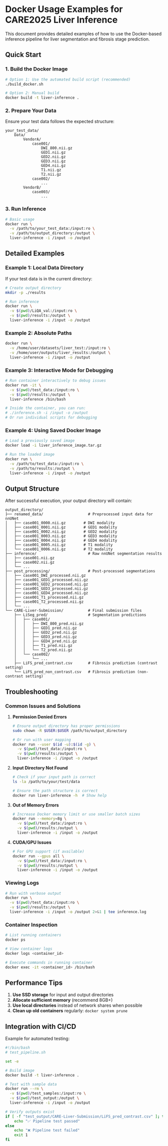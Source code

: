 # Docker Usage Examples for CARE2025 Liver Inference

This document provides detailed examples of how to use the Docker-based inference pipeline for liver segmentation and fibrosis stage prediction.

## Quick Start

### 1. Build the Docker Image

```bash
# Option 1: Use the automated build script (recommended)
./build_docker.sh

# Option 2: Manual build
docker build -t liver-inference .
```

### 2. Prepare Your Data

Ensure your test data follows the expected structure:
```
your_test_data/
    Data/
        VendorA/
            case001/
                DWI_800.nii.gz
                GED1.nii.gz
                GED2.nii.gz
                GED3.nii.gz
                GED4.nii.gz
                T1.nii.gz
                T2.nii.gz
            case002/
                ...
        VendorB/
            case003/
                ...
```

### 3. Run Inference

```bash
# Basic usage
docker run \
  -v /path/to/your_test_data:/input:ro \
  -v /path/to/output_directory:/output \
  liver-inference -i /input -o /output
```

## Detailed Examples

### Example 1: Local Data Directory

If your test data is in the current directory:

```bash
# Create output directory
mkdir -p ./results

# Run inference
docker run \
  -v $(pwd)/LiQA_val:/input:ro \
  -v $(pwd)/results:/output \
  liver-inference -i /input -o /output
```

### Example 2: Absolute Paths

```bash
docker run \
  -v /home/user/datasets/liver_test:/input:ro \
  -v /home/user/outputs/liver_results:/output \
  liver-inference -i /input -o /output
```

### Example 3: Interactive Mode for Debugging

```bash
# Run container interactively to debug issues
docker run -it \
  -v $(pwd)/test_data:/input:ro \
  -v $(pwd)/results:/output \
  liver-inference /bin/bash

# Inside the container, you can run:
# ./inference.sh -i /input -o /output
# Or run individual scripts for debugging
```

### Example 4: Using Saved Docker Image

```bash
# Load a previously saved image
docker load -i liver_inference_image.tar.gz

# Run the loaded image
docker run \
  -v /path/to/test_data:/input:ro \
  -v /path/to/results:/output \
  liver-inference -i /input -o /output
```

## Output Structure

After successful execution, your output directory will contain:

```
output_directory/
├── renamed_data/                    # Preprocessed input data for nnUNet
│   ├── case001_0000.nii.gz        # DWI modality
│   ├── case001_0001.nii.gz        # GED1 modality
│   ├── case001_0002.nii.gz        # GED2 modality
│   ├── case001_0003.nii.gz        # GED3 modality
│   ├── case001_0004.nii.gz        # GED4 modality
│   ├── case001_0005.nii.gz        # T1 modality
│   └── case001_0006.nii.gz        # T2 modality
├── inference/                       # Raw nnUNet segmentation results
│   ├── case001.nii.gz
│   ├── case002.nii.gz
│   └── ...
├── post_processing/                 # Post-processed segmentations
│   ├── case001_DWI_processed.nii.gz
│   ├── case001_GED1_processed.nii.gz
│   ├── case001_GED2_processed.nii.gz
│   ├── case001_GED3_processed.nii.gz
│   ├── case001_GED4_processed.nii.gz
│   ├── case001_T1_processed.nii.gz
│   ├── case001_T2_processed.nii.gz
│   └── ...
└── CARE-Liver-Submission/           # Final submission files
    ├── LiSeg_pred/                  # Segmentation predictions
    │   ├── case001/
    │   │   ├── DWI_800_pred.nii.gz
    │   │   ├── GED1_pred.nii.gz
    │   │   ├── GED2_pred.nii.gz
    │   │   ├── GED3_pred.nii.gz
    │   │   ├── GED4_pred.nii.gz
    │   │   ├── T1_pred.nii.gz
    │   │   └── T2_pred.nii.gz
    │   └── case002/
    │       └── ...
    ├── LiFS_pred_contrast.csv       # Fibrosis prediction (contrast setting)
    └── LiFS_pred_non_contrast.csv   # Fibrosis prediction (non-contrast setting)
```

## Troubleshooting

### Common Issues and Solutions

1. **Permission Denied Errors**
   ```bash
   # Ensure output directory has proper permissions
   sudo chown -R $USER:$USER /path/to/output_directory
   
   # Or run with user mapping
   docker run --user $(id -u):$(id -g) \
     -v $(pwd)/test_data:/input:ro \
     -v $(pwd)/results:/output \
     liver-inference -i /input -o /output
   ```

2. **Input Directory Not Found**
   ```bash
   # Check if your input path is correct
   ls -la /path/to/your/test/data
   
   # Ensure the path structure is correct
   docker run liver-inference -h  # Show help
   ```

3. **Out of Memory Errors**
   ```bash
   # Increase Docker memory limit or use smaller batch sizes
   docker run --memory=8g \
     -v $(pwd)/test_data:/input:ro \
     -v $(pwd)/results:/output \
     liver-inference -i /input -o /output
   ```

4. **CUDA/GPU Issues**
   ```bash
   # For GPU support (if available)
   docker run --gpus all \
     -v $(pwd)/test_data:/input:ro \
     -v $(pwd)/results:/output \
     liver-inference -i /input -o /output
   ```

### Viewing Logs

```bash
# Run with verbose output
docker run \
  -v $(pwd)/test_data:/input:ro \
  -v $(pwd)/results:/output \
  liver-inference -i /input -o /output 2>&1 | tee inference.log
```

### Container Inspection

```bash
# List running containers
docker ps

# View container logs
docker logs <container_id>

# Execute commands in running container
docker exec -it <container_id> /bin/bash
```

## Performance Tips

1. **Use SSD storage** for input and output directories
2. **Allocate sufficient memory** (recommend 8GB+)
3. **Use local directories** instead of network shares when possible
4. **Clean up old containers** regularly: `docker system prune`

## Integration with CI/CD

Example for automated testing:

```bash
#!/bin/bash
# test_pipeline.sh

set -e

# Build image
docker build -t liver-inference .

# Test with sample data
docker run --rm \
  -v $(pwd)/test_samples:/input:ro \
  -v $(pwd)/test_output:/output \
  liver-inference -i /input -o /output

# Verify outputs exist
if [ -f "test_output/CARE-Liver-Submission/LiFS_pred_contrast.csv" ]; then
    echo "✅ Pipeline test passed"
else
    echo "❌ Pipeline test failed"
    exit 1
fi
``` 